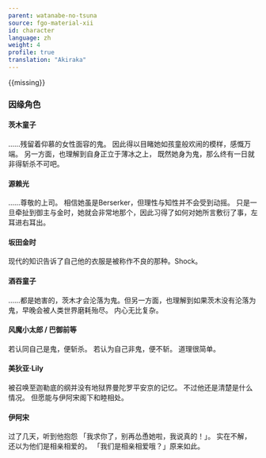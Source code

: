 ```yaml
---
parent: watanabe-no-tsuna
source: fgo-material-xii
id: character
language: zh
weight: 4
profile: true
translation: "Akiraka"
---
```


{{missing}}

### 因缘角色

#### 茨木童子

……残留着仰慕的女性面容的鬼。
因此得以目睹她如孩童般欢闹的模样，感慨万端。
另一方面，也理解到自身正立于薄冰之上，
既然她身为鬼，那么终有一日就非得斩杀不可吧。

#### 源赖光

……尊敬的上司。
相信她虽是Berserker，但理性与知性并不会受到动摇。
只是一旦牵扯到御主与金时，她就会非常地那个，因此习得了如何对她所言敷衍了事，左耳进右耳出。

#### 坂田金时

现代的知识告诉了自己他的衣服是被称作不良的那种。Shock。

#### 酒吞童子

……都是她害的，茨木才会沦落为鬼。但另一方面，也理解到如果茨木没有沦落为鬼，早晚会被人类世界磨耗殆尽。
内心无比复杂。

#### 风魔小太郎 / 巴御前等

若认同自己是鬼，便斩杀。
若认为自己非鬼，便不斩。
道理很简单。

#### 美狄亚·Lily

被召唤至迦勒底的纲并没有地狱界曼陀罗平安京的记忆。
不过他还是清楚是什么情况。
但愿能与伊阿宋阁下和睦相处。

#### 伊阿宋

过了几天，听到他抱怨
「我求你了，别再怂恿她啦，我说真的！」。
实在不解，还以为他们是相亲相爱的。
「我们是相亲相爱哦？」原来如此。
